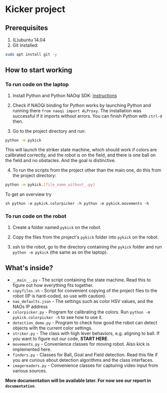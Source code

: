 # Kicker project

## Prerequisites

1. (L)ubuntu 14.04
2. Git installed:

```sh
sudo apt install git -y 
```

## How to start working

### To run code on the laptop

1. Install Python and Python NAOqi SDK: [instructions](
http://doc.aldebaran.com/2-1/dev/python/install_guide.html)

2. Check if NAOQi binding for Python works by launching Python and running
there `from naoqi import ALProxy`. The installation was successful if it
imports without errors. You can finish Python with `ctrl-d` then.

3. Go to the project directory and run:

```sh
python -m pykick
```

This will launch the striker state machine, which should work if colors are
calibrated correctly, and the robot is on the field, and there is one ball on
the field and no obstacles. And the goal is distinctive.

4. To run the scripts from the project other than the main one, do this from
the project directory:

```sh
python -m pykick.[file_name_without_.py]
```

To get an overview try

``sh
python -m pykick.colorpicker -h
python -m pykick.movements -h
``

### To run code on the robot

1. Create a folder named `pykick` on the robot.

2. Copy the files from the project's `pykick` folder into `pykick` on the
robot.

3. ssh to the robot, go to the directory containing the `pykick` folder and run
`python -m pykick` (the same as on the laptop).

## What's inside?

* `__main__.py` - The script containing the state machine. Read this to figure
out how everything fits together.
* `copyfiles.sh` - Script for convenient copying of the project files to the
robot (IP is hard-coded, so use with caution).
* `nao_defaults.json` - The settings such as color HSV values, and the NAOs IP
address
* `colorpicker.py` - Program for calibrating the colors. Run
`python -m pykick.colorpicker -h` to see how to use it.
* `detection_demo.py` - Program to check how good the robot can detect objects
with the current color settings.
* `striker.py` - The class with high lever behaviors, e.g. aligning to ball. If
you want to figure out our code, **START HERE**.
* `movements.py` - Convenience classes for moving robot. Also kick is
implemented here.
* `finders.py` - Classes for Ball, Goal and Field detection. Read this file if
you are curious about detection algorithms and the class interfaces.
* `imagereaders.py` - Convenience classes for capturing video input from
various sources.

**More documentation will be available later. For now see our report in
`documentation`**.
